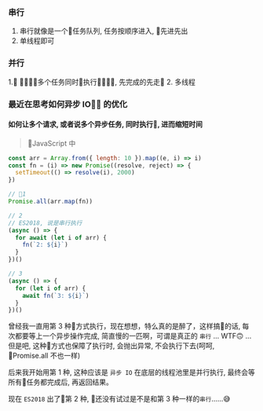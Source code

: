 ### 串行

1. 串行就像是一个任务队列, 任务按顺序进入, 先进先出
2. 单线程即可


### 并行

1. 多个任务同时执行, 先完成的先走
2. 多线程

### 最近在思考如何异步 IO 的优化

#### 如何让多个请求, 或者说多个异步任务, **同时**执行, 进而缩短时间

> JavaScript 中
```javascript
const arr = Array.from({ length: 10 }).map((e, i) => i)
const fn = (i) => new Promise((resolve, reject) => {
  setTimeout(() => resolve(i), 2000)
})

// 1
Promise.all(arr.map(fn))

// 2
// ES2018, 说是串行执行
(async () => {
  for await (let i of arr) {
    fn(`2: ${i}`)
  }
})()

// 3
(async () => {
  for (let i of arr) {
    await fn(`3: ${i}`)
  }
})()

```

曾经我一直用第 3 种方式执行，现在想想，特么真的是醉了，这样搞的话, 每次都要等上一个异步操作完成, 简直慢的一匹啊，可谓是真正的 `串行` ... WTF🙃 ... 但是吧, 这种方式也保障了执行时, 会抛出异常, 不会执行下去(呵呵, Promise.all 不也一样)

后来我开始用第 1 种, 这种应该是 `异步 IO` 在底层的线程池里是并行执行, 最终会等所有任务都完成后, 再返回结果。

现在 `ES2018` 出了第 2 种, 还没有试过是不是和第 3 种一样的`串行`......😅
